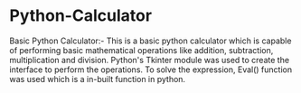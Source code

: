 # Python-Calculator
Basic Python Calculator:-
This is a basic python calculator which is capable of performing basic mathematical operations like addition, subtraction, multiplication and division. Python's Tkinter module was used to create the interface to perform the operations. To solve the expression, Eval() function was used which is a in-built function in python.
